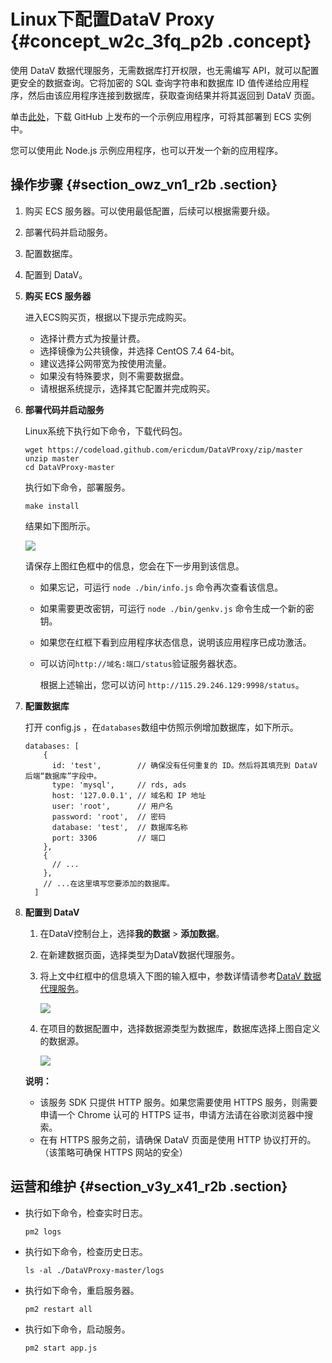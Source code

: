 # Linux下配置DataV Proxy {#concept_w2c_3fq_p2b .concept}

使用 DataV 数据代理服务，无需数据库打开权限，也无需编写 API，就可以配置更安全的数据查询。它将加密的 SQL 查询字符串和数据库 ID 值传递给应用程序，然后由该应用程序连接到数据库，获取查询结果并将其返回到 DataV 页面。

单击[此处](https://files.alicdn.com/tpsservice/ff301b57189c503f06eff0a649cf4e20.zip)，下载 GitHub 上发布的一个示例应用程序，可将其部署到 ECS 实例中。

您可以使用此 Node.js 示例应用程序，也可以开发一个新的应用程序。

## 操作步骤 {#section_owz_vn1_r2b .section}

1.  购买 ECS 服务器。可以使用最低配置，后续可以根据需要升级。
2.  部署代码并启动服务。
3.  配置数据库。
4.  配置到 DataV。

1.  **购买 ECS 服务器**

    进入ECS购买页，根据以下提示完成购买。

    -   选择计费方式为按量计费。
    -   选择镜像为公共镜像，并选择 CentOS 7.4 64-bit。
    -   建议选择公网带宽为按使用流量。
    -   如果没有特殊要求，则不需要数据盘。
    -   请根据系统提示，选择其它配置并完成购买。
2.  **部署代码并启动服务**

    Linux系统下执行如下命令，下载代码包。

    ```
    wget https://codeload.github.com/ericdum/DataVProxy/zip/master
    unzip master
    cd DataVProxy-master
    ```

    执行如下命令，部署服务。

    ```
    make install
    ```

    结果如下图所示。

    ![](http://static-aliyun-doc.oss-cn-hangzhou.aliyuncs.com/assets/img/16583/15343119688646_zh-CN.png)

    请保存上图红色框中的信息，您会在下一步用到该信息。

    -   如果忘记，可运行 `node ./bin/info.js` 命令再次查看该信息。
    -   如果需要更改密钥，可运行 `node ./bin/genkv.js` 命令生成一个新的密钥。
    -   如果您在红框下看到应用程序状态信息，说明该应用程序已成功激活。
    -   可以访问`http://域名:端口/status`验证服务器状态。

        根据上述输出，您可以访问 `http://115.29.246.129:9998/status`。

3.  **配置数据库**

    打开 config.js ，在`databases`数组中仿照示例增加数据库，如下所示。

    ```
    databases: [
        {
          id: 'test',        // 确保没有任何重复的 ID。然后将其填充到 DataV 后端“数据库”字段中。 
          type: 'mysql',     // rds, ads
          host: '127.0.0.1', // 域名和 IP 地址
          user: 'root',      // 用户名
          password: 'root',  // 密码
          database: 'test',  // 数据库名称
          port: 3306         // 端口
        },
        {
          // ... 
        },
        // ...在这里填写您要添加的数据库。 
      ]
    ```

4.  **配置到 DataV**

    1.  在DataV控制台上，选择**我的数据** \> **添加数据**。
    2.  在新建数据页面，选择类型为DataV数据代理服务。
    3.  将上文中红框中的信息填入下图的输入框中，参数详情请参考[DataV 数据代理服务](https://www.alibabacloud.com/help/zh/doc-detail/59774.html)。

        ![](http://static-aliyun-doc.oss-cn-hangzhou.aliyuncs.com/assets/img/16583/15343119689303_zh-CN.png)

    4.  在项目的数据配置中，选择数据源类型为数据库，数据库选择上图自定义的数据源。

        ![](http://static-aliyun-doc.oss-cn-hangzhou.aliyuncs.com/assets/img/16583/15343119688648_zh-CN.png)

    **说明：** 

    -   该服务 SDK 只提供 HTTP 服务。如果您需要使用 HTTPS 服务，则需要申请一个 Chrome 认可的 HTTPS 证书，申请方法请在谷歌浏览器中搜索。
    -   在有 HTTPS 服务之前，请确保 DataV 页面是使用 HTTP 协议打开的。（该策略可确保 HTTPS 网站的安全）

## 运营和维护 {#section_v3y_x41_r2b .section}

-   执行如下命令，检查实时日志。

    ```
    pm2 logs
    ```

-   执行如下命令，检查历史日志。

    ```
    ls -al ./DataVProxy-master/logs
    ```

-   执行如下命令，重启服务器。

    ```
    pm2 restart all
    ```

-   执行如下命令，启动服务。

    ```
    pm2 start app.js
    ```



